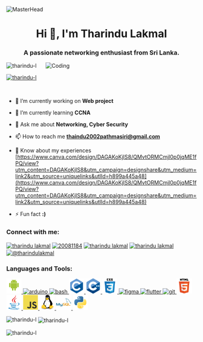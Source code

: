 ![MasterHead](https://media3.giphy.com/media/v1.Y2lkPTc5MGI3NjExcHY3OGhsbzR4dzQyNndlNDk0YjMzMHZuZDA4eTI0YXo1N2M0MDhqciZlcD12MV9pbnRlcm5hbF9naWZfYnlfaWQmY3Q9Zw/l41YvpiA9uMWw5AMU/giphy.gif)
<h1 align="center">Hi 👋, I'm Tharindu Lakmal</h1>
<h3 align="center">A passionate networking enthusiast from Sri Lanka.</h3>
<img align="right" alt="Coding" width="400" src="https://media1.giphy.com/media/v1.Y2lkPTc5MGI3NjExOHg1anpra2k5dHI0OGQ4cWtqcTh0bGhjYTNncGdiN3d4ZDV4YnpmZSZlcD12MV9pbnRlcm5hbF9naWZfYnlfaWQmY3Q9Zw/l1J9HDdEWq7rAs1hu/giphy.gif">

<p align="left"> <img src="https://komarev.com/ghpvc/?username=tharindu-l&label=Profile%20views&color=0e75b6&style=flat" alt="tharindu-l" /> </p>

<p align="left"> <a href="https://github.com/ryo-ma/github-profile-trophy"><img src="https://github-profile-trophy.vercel.app/?username=tharindu-l" alt="tharindu-l" /></a> </p>

<p align="left"> <a href="https://twitter.com/" target="blank"><img src="https://img.shields.io/twitter/follow/?logo=twitter&style=for-the-badge" alt="" /></a> </p>

- 🔭 I’m currently working on **Web project**

- 🌱 I’m currently learning **CCNA**

- 💬 Ask me about **Networking, Cyber Security**

- 📫 How to reach me **thaindu2002pathmasiri@gmail.com**

- 📄 Know about my experiences [https://www.canva.com/design/DAGAKoKjIS8/QMvtORMCmjl0p0jqME1fPQ/view?utm_content=DAGAKoKjIS8&utm_campaign=designshare&utm_medium=link2&utm_source=uniquelinks&utlId=h899a445a48](https://www.canva.com/design/DAGAKoKjIS8/QMvtORMCmjl0p0jqME1fPQ/view?utm_content=DAGAKoKjIS8&utm_campaign=designshare&utm_medium=link2&utm_source=uniquelinks&utlId=h899a445a48)

- ⚡ Fun fact **:)**

<h3 align="left">Connect with me:</h3>
<p align="left">
<a href="https://linkedin.com/in/tharindu lakmal" target="blank"><img align="center" src="https://raw.githubusercontent.com/rahuldkjain/github-profile-readme-generator/master/src/images/icons/Social/linked-in-alt.svg" alt="tharindu lakmal" height="30" width="40" /></a>
<a href="https://stackoverflow.com/users/20081184" target="blank"><img align="center" src="https://raw.githubusercontent.com/rahuldkjain/github-profile-readme-generator/master/src/images/icons/Social/stack-overflow.svg" alt="20081184" height="30" width="40" /></a>
<a href="https://fb.com/tharindu lakmal" target="blank"><img align="center" src="https://raw.githubusercontent.com/rahuldkjain/github-profile-readme-generator/master/src/images/icons/Social/facebook.svg" alt="tharindu lakmal" height="30" width="40" /></a>
<a href="https://instagram.com/tharindu lakmal" target="blank"><img align="center" src="https://raw.githubusercontent.com/rahuldkjain/github-profile-readme-generator/master/src/images/icons/Social/instagram.svg" alt="tharindu lakmal" height="30" width="40" /></a>
<a href="https://medium.com/@tharindulakmal" target="blank"><img align="center" src="https://raw.githubusercontent.com/rahuldkjain/github-profile-readme-generator/master/src/images/icons/Social/medium.svg" alt="@tharindulakmal" height="30" width="40" /></a>
</p>

<h3 align="left">Languages and Tools:</h3>
<p align="left"> <a href="https://developer.android.com" target="_blank" rel="noreferrer"> <img src="https://raw.githubusercontent.com/devicons/devicon/master/icons/android/android-original-wordmark.svg" alt="android" width="40" height="40"/> </a> <a href="https://www.arduino.cc/" target="_blank" rel="noreferrer"> <img src="https://cdn.worldvectorlogo.com/logos/arduino-1.svg" alt="arduino" width="40" height="40"/> </a> <a href="https://www.gnu.org/software/bash/" target="_blank" rel="noreferrer"> <img src="https://www.vectorlogo.zone/logos/gnu_bash/gnu_bash-icon.svg" alt="bash" width="40" height="40"/> </a> <a href="https://www.cprogramming.com/" target="_blank" rel="noreferrer"> <img src="https://raw.githubusercontent.com/devicons/devicon/master/icons/c/c-original.svg" alt="c" width="40" height="40"/> </a> <a href="https://www.w3schools.com/cpp/" target="_blank" rel="noreferrer"> <img src="https://raw.githubusercontent.com/devicons/devicon/master/icons/cplusplus/cplusplus-original.svg" alt="cplusplus" width="40" height="40"/> </a> <a href="https://www.w3schools.com/css/" target="_blank" rel="noreferrer"> <img src="https://raw.githubusercontent.com/devicons/devicon/master/icons/css3/css3-original-wordmark.svg" alt="css3" width="40" height="40"/> </a> <a href="https://www.figma.com/" target="_blank" rel="noreferrer"> <img src="https://www.vectorlogo.zone/logos/figma/figma-icon.svg" alt="figma" width="40" height="40"/> </a> <a href="https://flutter.dev" target="_blank" rel="noreferrer"> <img src="https://www.vectorlogo.zone/logos/flutterio/flutterio-icon.svg" alt="flutter" width="40" height="40"/> </a> <a href="https://git-scm.com/" target="_blank" rel="noreferrer"> <img src="https://www.vectorlogo.zone/logos/git-scm/git-scm-icon.svg" alt="git" width="40" height="40"/> </a> <a href="https://www.w3.org/html/" target="_blank" rel="noreferrer"> <img src="https://raw.githubusercontent.com/devicons/devicon/master/icons/html5/html5-original-wordmark.svg" alt="html5" width="40" height="40"/> </a> <a href="https://www.java.com" target="_blank" rel="noreferrer"> <img src="https://raw.githubusercontent.com/devicons/devicon/master/icons/java/java-original.svg" alt="java" width="40" height="40"/> </a> <a href="https://developer.mozilla.org/en-US/docs/Web/JavaScript" target="_blank" rel="noreferrer"> <img src="https://raw.githubusercontent.com/devicons/devicon/master/icons/javascript/javascript-original.svg" alt="javascript" width="40" height="40"/> </a> <a href="https://www.linux.org/" target="_blank" rel="noreferrer"> <img src="https://raw.githubusercontent.com/devicons/devicon/master/icons/linux/linux-original.svg" alt="linux" width="40" height="40"/> </a> <a href="https://www.mysql.com/" target="_blank" rel="noreferrer"> <img src="https://raw.githubusercontent.com/devicons/devicon/master/icons/mysql/mysql-original-wordmark.svg" alt="mysql" width="40" height="40"/> </a> <a href="https://www.python.org" target="_blank" rel="noreferrer"> <img src="https://raw.githubusercontent.com/devicons/devicon/master/icons/python/python-original.svg" alt="python" width="40" height="40"/> </a> </p>

<p><img align="left" src="https://github-readme-stats.vercel.app/api/top-langs?username=tharindu-l&show_icons=true&locale=en&layout=compact" alt="tharindu-l" /></p>

<p>&nbsp;<img align="center" src="https://github-readme-stats.vercel.app/api?username=tharindu-l&show_icons=true&locale=en" alt="tharindu-l" /></p>

<p><img align="center" src="https://github-readme-streak-stats.herokuapp.com/?user=tharindu-l&" alt="tharindu-l" /></p>
